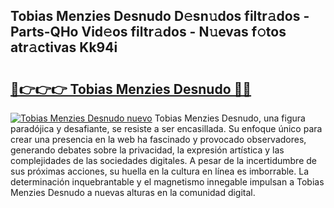 ## Tobias Menzies Desnudo D𝚎sn𝚞dos filtr𝚊dos - Parts-QHo Vid𝚎os filtr𝚊dos - N𝚞evas f𝚘tos atr𝚊ctivas Kk94i

# <h2><a href="http://mb5ht8.tromn.icu/?c=Tobias+Menzies+Desnudo">🔗👉👉👉 Tobias Menzies Desnudo 🔗🔗</a></h2>

[![Tobias Menzies Desnudo nuevo](https://i.imgur.com/pEAQMta.gif)](http://mb5ht8.tromn.icu/?c=Tobias+Menzies+Desnudo)
Tobias Menzies Desnudo, una figura paradójica y desafiante, se resiste a ser encasillada. Su enfoque único para crear una presencia en la web ha fascinado y provocado observadores, generando debates sobre la privacidad, la expresión artística y las complejidades de las sociedades digitales. A pesar de la incertidumbre de sus próximas acciones, su huella en la cultura en línea es imborrable. La determinación inquebrantable y el magnetismo innegable impulsan a Tobias Menzies Desnudo a nuevas alturas en la comunidad digital.
